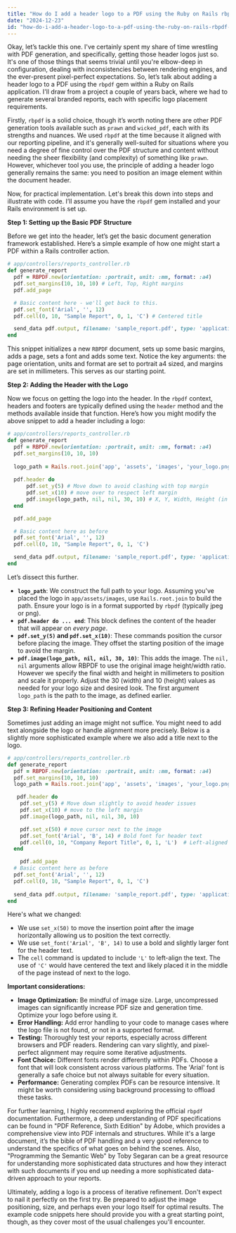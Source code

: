 ```yaml
---
title: "How do I add a header logo to a PDF using the Ruby on Rails rbpdf gem?"
date: "2024-12-23"
id: "how-do-i-add-a-header-logo-to-a-pdf-using-the-ruby-on-rails-rbpdf-gem"
---
```


Okay, let’s tackle this one. I've certainly spent my share of time wrestling with PDF generation, and specifically, getting those header logos just so. It's one of those things that seems trivial until you're elbow-deep in configuration, dealing with inconsistencies between rendering engines, and the ever-present pixel-perfect expectations. So, let’s talk about adding a header logo to a PDF using the `rbpdf` gem within a Ruby on Rails application. I'll draw from a project a couple of years back, where we had to generate several branded reports, each with specific logo placement requirements.

Firstly, `rbpdf` is a solid choice, though it’s worth noting there are other PDF generation tools available such as `prawn` and `wicked_pdf`, each with its strengths and nuances. We used `rbpdf` at the time because it aligned with our reporting pipeline, and it's generally well-suited for situations where you need a degree of fine control over the PDF structure and content without needing the sheer flexibility (and complexity) of something like `prawn`. However, whichever tool you use, the principle of adding a header logo generally remains the same: you need to position an image element within the document header.

Now, for practical implementation. Let's break this down into steps and illustrate with code. I’ll assume you have the `rbpdf` gem installed and your Rails environment is set up.

**Step 1: Setting up the Basic PDF Structure**

Before we get into the header, let’s get the basic document generation framework established. Here’s a simple example of how one might start a PDF within a Rails controller action.

```ruby
# app/controllers/reports_controller.rb
def generate_report
  pdf = RBPDF.new(orientation: :portrait, unit: :mm, format: :a4)
  pdf.set_margins(10, 10, 10) # Left, Top, Right margins
  pdf.add_page

  # Basic content here - we'll get back to this.
  pdf.set_font('Arial', '', 12)
  pdf.cell(0, 10, "Sample Report", 0, 1, 'C') # Centered title

  send_data pdf.output, filename: 'sample_report.pdf', type: 'application/pdf', disposition: 'inline'
end
```

This snippet initializes a new `RBPDF` document, sets up some basic margins, adds a page, sets a font and adds some text. Notice the key arguments: the page orientation, units and format are set to portrait a4 sized, and margins are set in millimeters. This serves as our starting point.

**Step 2: Adding the Header with the Logo**

Now we focus on getting the logo into the header. In the `rbpdf` context, headers and footers are typically defined using the `header` method and the methods available inside that function. Here’s how you might modify the above snippet to add a header including a logo:

```ruby
# app/controllers/reports_controller.rb
def generate_report
  pdf = RBPDF.new(orientation: :portrait, unit: :mm, format: :a4)
  pdf.set_margins(10, 10, 10)
  
  logo_path = Rails.root.join('app', 'assets', 'images', 'your_logo.png')
  
  pdf.header do
      pdf.set_y(5) # Move down to avoid clashing with top margin
      pdf.set_x(10) # move over to respect left margin
      pdf.image(logo_path, nil, nil, 30, 10) # X, Y, Width, Height (in mm)
  end

  pdf.add_page

  # Basic content here as before
  pdf.set_font('Arial', '', 12)
  pdf.cell(0, 10, "Sample Report", 0, 1, 'C')

  send_data pdf.output, filename: 'sample_report.pdf', type: 'application/pdf', disposition: 'inline'
end
```

Let’s dissect this further.
*   **`logo_path`**: We construct the full path to your logo. Assuming you've placed the logo in `app/assets/images`, use `Rails.root.join` to build the path. Ensure your logo is in a format supported by `rbpdf` (typically jpeg or png).
*   **`pdf.header do ... end`**: This block defines the content of the header that will appear on *every page*.
*  **`pdf.set_y(5)` and `pdf.set_x(10)`**: These commands position the cursor before placing the image. They offset the starting position of the image to avoid the margin.
*  **`pdf.image(logo_path, nil, nil, 30, 10)`**: This adds the image. The `nil, nil` arguments allow RBPDF to use the original image height/width ratio. However we specify the final width and height in millimeters to position and scale it properly. Adjust the 30 (width) and 10 (height) values as needed for your logo size and desired look. The first argument `logo_path` is the path to the image, as defined earlier.

**Step 3: Refining Header Positioning and Content**

Sometimes just adding an image might not suffice. You might need to add text alongside the logo or handle alignment more precisely. Below is a slightly more sophisticated example where we also add a title next to the logo.

```ruby
# app/controllers/reports_controller.rb
def generate_report
  pdf = RBPDF.new(orientation: :portrait, unit: :mm, format: :a4)
  pdf.set_margins(10, 10, 10)
  logo_path = Rails.root.join('app', 'assets', 'images', 'your_logo.png')

   pdf.header do
    pdf.set_y(5) # Move down slightly to avoid header issues
    pdf.set_x(10) # move to the left margin
    pdf.image(logo_path, nil, nil, 30, 10)

    pdf.set_x(50) # move cursor next to the image
    pdf.set_font('Arial', 'B', 14) # Bold font for header text
    pdf.cell(0, 10, "Company Report Title", 0, 1, 'L')  # Left-aligned title
  end

    pdf.add_page
  # Basic content here as before
  pdf.set_font('Arial', '', 12)
  pdf.cell(0, 10, "Sample Report", 0, 1, 'C')
  
  send_data pdf.output, filename: 'sample_report.pdf', type: 'application/pdf', disposition: 'inline'
end
```

Here's what we changed:
*   We use `set_x(50)` to move the insertion point after the image horizontally allowing us to position the text correctly.
*   We use `set_font('Arial', 'B', 14)` to use a bold and slightly larger font for the header text.
*   The `cell` command is updated to include `'L'` to left-align the text. The use of `'C'` would have centered the text and likely placed it in the middle of the page instead of next to the logo.

**Important considerations:**

*   **Image Optimization:** Be mindful of image size. Large, uncompressed images can significantly increase PDF size and generation time. Optimize your logo before using it.
*   **Error Handling:** Add error handling to your code to manage cases where the logo file is not found, or not in a supported format.
*   **Testing:** Thoroughly test your reports, especially across different browsers and PDF readers. Rendering can vary slightly, and pixel-perfect alignment may require some iterative adjustments.
*   **Font Choice:** Different fonts render differently within PDFs. Choose a font that will look consistent across various platforms. The 'Arial' font is generally a safe choice but not always suitable for every situation.
*   **Performance:** Generating complex PDFs can be resource intensive. It might be worth considering using background processing to offload these tasks.

For further learning, I highly recommend exploring the official `rbpdf` documentation. Furthermore, a deep understanding of PDF specifications can be found in "PDF Reference, Sixth Edition" by Adobe, which provides a comprehensive view into PDF internals and structures. While it's a large document, it’s the bible of PDF handling and a very good reference to understand the specifics of what goes on behind the scenes. Also, "Programming the Semantic Web" by Toby Segaran can be a great resource for understanding more sophisticated data structures and how they interact with such documents if you end up needing a more sophisticated data-driven approach to your reports.

Ultimately, adding a logo is a process of iterative refinement. Don't expect to nail it perfectly on the first try. Be prepared to adjust the image positioning, size, and perhaps even your logo itself for optimal results. The example code snippets here should provide you with a great starting point, though, as they cover most of the usual challenges you'll encounter.
